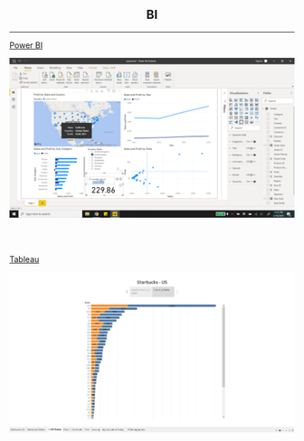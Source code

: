 ## <div align="center"> BI

---

[Power BI](https://github.com/ankur715/BI/tree/master/powerBI)
<p><img src="https://github.com/ankur715/BI/blob/master/powerBI/superstore/profits.png"></p>
<br/><br/>


[Tableau](https://github.com/ankur715/BI/tree/master/tableau)
<p><img src="https://github.com/ankur715/BI/blob/master/tableau/starbucks/states/states2.JPG"></p>
